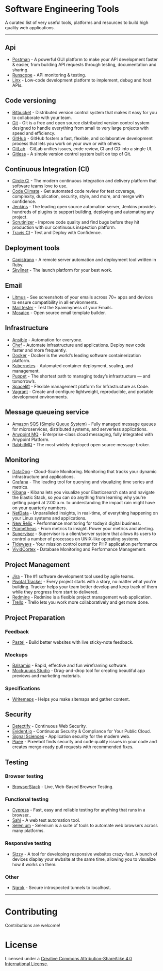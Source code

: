 # Software Engineering Tools

A curated list of very useful tools, platforms and resources to build high quality web applications.

----

## Api

* [Postman](https://www.getpostman.com/) - A powerful GUI platform to make your API development faster & easier, from building API requests through testing, documentation and sharing.
* [Runscope](https://www.runscope.com/) - API monitoring & testing.
* [Linx](https://linx.software) - Low-code development platform to implement, debug and host APIs.

## Code versioning

* [Bitbucket](https://bitbucket.org/) - Distributed version control system that makes it easy for you to collaborate with your team.
* [Git](https://git-scm.com/) - Git is a free and open source distributed version control system designed to handle everything from small to very large projects with speed and efficiency.
* [GitHub](https://github.com/) - GitHub fosters a fast, flexible, and collaborative development process that lets you work on your own or with others.
* [GitLab](https://about.gitlab.com/) - GitLab unifies issues, code review, CI and CD into a single UI.
* [Gitless](http://gitless.com/) - A simple version control system built on top of Git.

## Continuous Integration (CI)

* [Circle CI](https://circleci.com/) - The modern continuous integration and delivery platform that software teams love to use.
* [Code Climate](https://codeclimate.com/) - Get automated code review for test coverage, complexity, duplication, security, style, and more, and merge with confidence.
* [Jenkins](https://jenkins.io/) - The leading open source automation server, Jenkins provides hundreds of plugins to support building, deploying and automating any project.
* [Scrutinizer](https://scrutinizer-ci.com/) - Improve code quality and find bugs before they hit production with our continuous inspection platform.
* [Travis CI](https://travis-ci.org/) - Test and Deploy with Confidence.

## Deployment tools

* [Capistrano](http://capistranorb.com/) - A remote server automation and deployment tool written in Ruby.
* [Skyliner](https://www.skyliner.io/) - The launch platform for your best work.

## Email

* [Litmus](https://litmus.com/email-testing) - See screenshots of your emails across 70+ apps and devices to ensure compatibility in all environments.
* [Mail tester](https://www.mail-tester.com/) - Test the Spammyness of your Emails.
* [Mosaico](https://mosaico.io/) - Open source email template builder.

## Infrastructure

* [Ansible](https://www.ansible.com/) - Automation for everyone.
* [Chef](https://www.chef.io/) - Automate infrastructure and applications. Deploy new code faster and more frequently.
* [Docker](https://www.docker.com/) - Docker is the world’s leading software containerization platform.
* [Kubernetes](https://kubernetes.io/) - Automated container deployment, scaling, and management.
* [Puppet](https://puppet.com/) - The shortest path to managing today’s infrastructure — and tomorrow’s.
* [Spacelift](https://spacelift.io/) - Flexible management platform for Infrastructure as Code.
* [Vagrant](https://www.vagrantup.com/) - Create and configure lightweight, reproducible, and portable development environments.

## Message queueing service

* [Amazon SQS (Simple Queue System)](https://aws.amazon.com/sqs/) - Fully managed message queues for microservices, distributed systems, and serverless applications.
* [Anypoint MQ](https://www.mulesoft.com/platform/anypoint-mq-message-queue) - Enterprise-class cloud messaging, fully integrated with Anypoint Platform.
* [RabbitMQ](https://www.rabbitmq.com/) - The most widely deployed open source message broker.

## Monitoring

* [DataDog](https://www.datadoghq.com/) - Cloud-Scale Monitoring. Monitoring that tracks your dynamic infrastructure and applications.
* [Grafana](http://grafana.org/) - The leading tool for querying and visualizing time series and metrics.
* [Kibana](https://www.elastic.co/products/kibana) - Kibana lets you visualize your Elasticsearch data and navigate the Elastic Stack, so you can do anything from learning why you're getting paged at 2:00 a.m. to understanding the impact rain might have on your quarterly numbers.
* [NetData](https://my-netdata.io/) - Unparalleled insights, in real-time, of everything happening on your Linux systems and applications.
* [New Relic](https://newrelic.com/) - Performance monitoring for today’s digital business.
* [Prometheus](https://prometheus.io/) - From metrics to insight. Power your metrics and alerting.
* [Supervisor](http://supervisord.org/) - Supervisor is a client/server system that allows its users to control a number of processes on UNIX-like operating systems.
* [Tideways](https://tideways.io/) - Your mission control center for PHP application performance
* [VividCortex](https://www.vividcortex.com/) - Database Monitoring and Performance Management.

## Project Management

* [Jira](https://www.atlassian.com/software/jira) - The #1 software development tool used by agile teams.
* [Pivotal Tracker](https://www.pivotaltracker.com/) - Every project starts with a story, no matter what you're building. Tracker helps your team better develop and keep track of them while they progress from start to delivered.
* [Redmine](http://www.redmine.org/) - Redmine is a flexible project management web application.
* [Trello](https://trello.com/) - Trello lets you work more collaboratively and get more done.

## Project Preparation

### Feedback

* [Pastel](https://usepastel.com/) - Build better websites with live sticky-note feedback.

### Mockups

* [Balsamiq](https://balsamiq.com/) - Rapid, effective and fun wireframing software.
* [Mockuuups Studio](https://mockuuups.studio/) - Drag-and-drop tool for creating beautiful app previews and marketing materials.

### Specifications

* [Writemaps](https://writemaps.com/) - Helps you make sitemaps and gather content.

## Security

* [Detectify](https://detectify.com/) - Continuous Web Security.
* [Evident.io](https://evident.io/) - Continuous Security & Compliance for Your Public Cloud.
* [Signal Sciences](https://www.signalsciences.com/) - Application security for the modern web.
* [Pixee](https://pixee.ai) - Pixeebot finds security and code quality issues in your code and creates merge-ready pull requests with recommended fixes.

## Testing

### Browser testing

* [BrowserStack](https://www.browserstack.com/) - Live, Web-Based Browser Testing.

### Functional testing

* [Cypress](https://www.cypress.io/) - Fast, easy and reliable testing for anything that runs in a browser..
* [Sahi](http://sahipro.com/) - A web test automation tool.
* [Selenium](http://www.seleniumhq.org/) - Selenium is a suite of tools to automate web browsers across many platforms.

### Responsive testing

* [Sizzy](http://sizzy.co/) - A tool for developing responsive websites crazy-fast.
A bunch of devices diaplay your ewbsite at the same time, allowing you to visualize how it works on them.

### Other

* [Ngrok](https://ngrok.com/) - Secure introspected tunnels to localhost.

----

# Contributing

Contributions are welcome!  

# License

Licensed under a <a rel="license" href="http://creativecommons.org/licenses/by-sa/4.0/">Creative Commons Attribution-ShareAlike 4.0 International License</a>.
